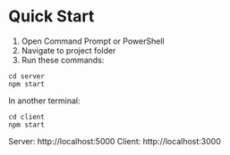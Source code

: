 # Quick Start

1. Open Command Prompt or PowerShell
2. Navigate to project folder
3. Run these commands:

```
cd server
npm start
```

In another terminal:
```
cd client  
npm start
```

Server: http://localhost:5000
Client: http://localhost:3000